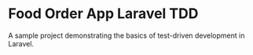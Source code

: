 # Food Order App Laravel TDD

A sample project demonstrating the basics of test-driven development in Laravel.
